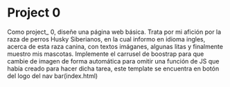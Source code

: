 
# Project 0
Como project_ 0, diseñe una página web básica. Trata por mi afición por la raza de perros Husky Siberianos, en la cual informo en idioma ingles, acerca de esta raza canina, con textos imáganes, algunas litas y finalmente muestro mis mascotas. Implemente el carrusel de boostrap para que cambie de imagen de forma automática para omitir una función de JS que había creado para hacer dicha tarea, este template se encuentra en botón del logo del nav bar(index.html)

